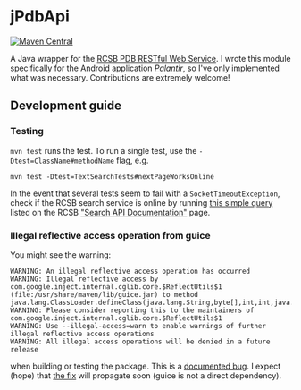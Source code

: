 # jPdbApi

[![Maven Central
](https://maven-badges.herokuapp.com/maven-central/io.ningyuan/jPdbApi/badge.svg)
](https://maven-badges.herokuapp.com/maven-central/io.ningyuan/jPdbApi)

A Java wrapper for the [RCSB PDB RESTful Web Service](https://www.rcsb.org/pdb/software/rest.do).
I wrote this module specifically for the Android application [*Palantir*](https://github.com/ning-y/palantir), so I've only implemented what was necessary.
Contributions are extremely welcome!

## Development guide

### Testing

`mvn test` runs the test.
To run a single test, use the `-Dtest=ClassName#methodName` flag, e.g.

```
mvn test -Dtest=TextSearchTests#nextPageWorksOnline
```

In the event that several tests seem to fail with a `SocketTimeoutException`, check if the RCSB search service is online by running [this simple query](http://search.rcsb.org/rcsbsearch/v1/query?json=%7B%22query%22:%7B%22type%22:%22terminal%22,%22service%22:%22text%22,%22parameters%22:%7B%22attribute%22:%22exptl.method%22,%22operator%22:%22exact_match%22,%22value%22:%22ELECTRON%20MICROSCOPY%22%7D%7D,%22return_type%22:%22entry%22%7D) listed on the RCSB ["Search API Documentation"](http://search.rcsb.org/#basic-queries) page.

### Illegal reflective access operation from guice

You might see the warning:

```
WARNING: An illegal reflective access operation has occurred
WARNING: Illegal reflective access by com.google.inject.internal.cglib.core.$ReflectUtils$1 (file:/usr/share/maven/lib/guice.jar) to method java.lang.ClassLoader.defineClass(java.lang.String,byte[],int,int,java.security.ProtectionDomain)
WARNING: Please consider reporting this to the maintainers of com.google.inject.internal.cglib.core.$ReflectUtils$1
WARNING: Use --illegal-access=warn to enable warnings of further illegal reflective access operations
WARNING: All illegal access operations will be denied in a future release
```

when building or testing the package.
This is a [documented bug](https://github.com/google/guice/issues/1133).
I expect (hope) that [the fix](https://github.com/google/guice/issues/1133#issuecomment-656906686) will propagate soon (guice is not a direct dependency).
